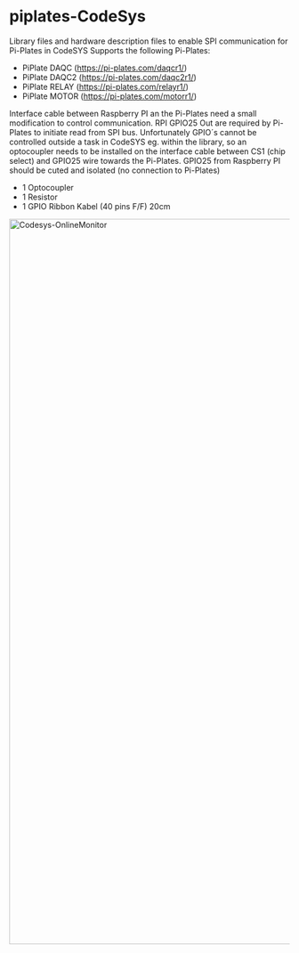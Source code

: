 # piplates-CodeSys
Library files and hardware description files to enable SPI communication for Pi-Plates in CodeSYS
Supports the following Pi-Plates:
  * PiPlate DAQC 
            (https://pi-plates.com/daqcr1/)
  * PiPlate DAQC2
            (https://pi-plates.com/daqc2r1/)
  * PiPlate RELAY
            (https://pi-plates.com/relayr1/)
  * PiPlate MOTOR
            (https://pi-plates.com/motorr1/)

Interface cable between Raspberry PI an the Pi-Plates need a small modification to control communication. 
RPI GPIO25 Out are required by Pi-Plates to initiate read from SPI bus. 
Unfortunately GPIO´s cannot be controlled outside a task in CodeSYS eg. within the library, 
so an optocoupler needs to be installed on the interface cable between CS1 (chip select) and GPIO25 wire towards the Pi-Plates.
GPIO25 from Raspberry PI should be cuted and isolated (no connection to Pi-Plates)
  * 1 Optocoupler
  * 1 Resistor
  * 1 GPIO Ribbon Kabel (40 pins F/F) 20cm

<img width="1303" alt="Codesys-OnlineMonitor" src="https://user-images.githubusercontent.com/64552548/193023778-b9487b74-82be-4bc2-86b5-645439a2bc02.png">
